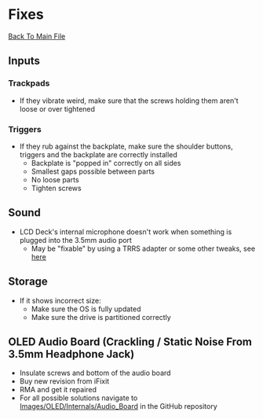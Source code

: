 # Fixes
[Back To Main File](../../README.md)

## Inputs

### Trackpads
- If they vibrate weird, make sure that the screws holding them aren't loose or over tightened

### Triggers
- If they rub against the backplate, make sure the shoulder buttons, triggers and the backplate are correctly installed
    - Backplate is "popped in" correctly on all sides
    - Smallest gaps possible between parts
    - No loose parts
    - Tighten screws

## Sound
- LCD Deck's internal microphone doesn't work when something is plugged into the 3.5mm audio port
    - May be "fixable" by using a TRRS adapter or some other tweaks, see [here](https://www.reddit.com/r/SteamDeck/comments/x57uh9/steam_deck_hardware_can_use_35mm_headphones_and/)

## Storage
- If it shows incorrect size:
    - Make sure the OS is fully updated
    - Make sure the drive is partitioned correctly

## OLED Audio Board (Crackling / Static Noise From 3.5mm Headphone Jack)
- Insulate screws and bottom of the audio board
- Buy new revision from iFixit
- RMA and get it repaired
- For all possible solutions navigate to [Images/OLED/Internals/Audio_Board](https://github.com/NKkrisz/Steam-Deck-Hardware/tree/main/Images/OLED/Internals/Audio_Board) in the GitHub repository